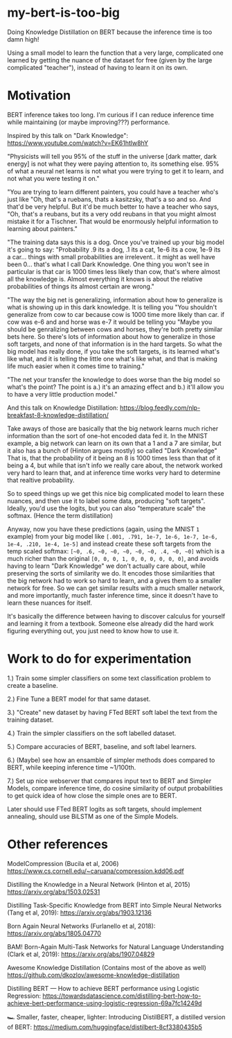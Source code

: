 # my-bert-is-too-big
Doing Knowledge Distillation on BERT because the inference time is too damn high!

Using a small model to learn the function that a very large, complicated one learned by getting the nuance of the dataset for free (given by the large complicated "teacher"), instead of having to learn it on its own.


# Motivation
BERT inference takes too long. I'm curious if I can reduce inference time while maintaining (or maybe improving???) performance.

Inspired by this talk on "Dark Knowledge": https://www.youtube.com/watch?v=EK61htlw8hY

"Physicists will tell you 95% of the stuff in the universe [dark matter, dark energy] is not what they were paying attention to, its something else. 95% of what a neural net learns is not what you were trying to get it to learn, and not what you were testing it on."

"You are trying to learn different painters, you could have a teacher who's just like "Oh, that's a ruebans, thats a kasitzsky, that's a so and so. And that'd be very helpful. But it'd be much better to have a teacher who says, "Oh, that's a reubans, but its a very odd reubans in that you might almost mistake it for a Tischner. That would be enormously helpful information to learning about painters."

"The training data says this is a dog. Once you've trained up your big model it's going to say: "Probability .9 its a dog, .1 its a cat, 1e-6 its a cow, 1e-9 its a car... things with small probabilities are irrelevent.. it might as well have been 0... that's what I call Dark Knowledge. One thing you won't see in particular is that car is 1000 times less likely than cow, that's where almost all the knowledge is. Almost everything it knows is about the relative probabilities of things its almost certain are wrong."

"The way the big net is generalizing, information about how to generalize is what is showing up in this dark knowledge. It is telling you "You shouldn't generalize from cow to car because cow is 1000 time more likely than car. if cow was e-6 and and horse was e-7 it would be telling you "Maybe you should be genralizing between cows and horses, they're both pretty similar bets here. So there's lots of information about how to generalize in those soft targets, and none of that information is in the hard targets. So what the big model has really done, if you take the soft targets, is its learned what's like what, and it is telling the little one what's like what, and that is making life much easier when it comes time to training."

"The net your transfer the knowledge to does worse than the big model so what's the point? The point is a.) it's an amazing effect and b.) it'll allow you to have a very little production model."

And this talk on Knowledge Distillation: https://blog.feedly.com/nlp-breakfast-8-knowledge-distillation/

Take aways of those are basically that the big network learns much richer information than the sort of one-hot encoded data fed it.
In the MNIST example, a big network can learn on its own that a 1 and a 7 are similar, but it also has a bunch of (Hinton argues mostly) so called "Dark Knowledge"
That is, that the probability of it being an 8 is 1000 times less than that of it being a 4, but while that isn't info we really care about, the network worked very hard to learn that, and at inference time works very hard to determine that realtive probability.

So to speed things up we get this nice big complicated model to learn these nuances, and then use it to label some data, producing "soft targets".
Ideally, you'd use the logits, but you can also "temperature scale" the softmax. (Hence the term distillation)

Anyway, now you have these predictions (again, using the MNIST `1` example) from your big model like `[.001, .791, 1e-7, 1e-6, 1e-7, 1e-6, 1e-4, .210, 1e-4, 1e-5]` and instead create these soft targets from the temp scaled softmax: `[~0, .6, ~0, ~0, ~0, ~0, ~0, .4, ~0, ~0]` which is a much richer than the original `[0, 0, 0, 1, 0, 0, 0, 0, 0, 0]`, and avoids having to learn "Dark Knowledge" we don't actually care about, while preserving the sorts of similarity we do.
It encodes those similarities that the big network had to work so hard to learn, and a gives them to a smaller network for free. So we can get similar results with a much smaller network, and more importantly, much faster inference time, since it doesn't have to learn these nuances for itself.


It's basically the difference between having to discover calculus for yourself and learning it from a textbook. Someone else already did the hard work figuring everything out, you just need to know how to use it.

# Work to do for experimentation
1.) Train some simpler classifiers on some text classification problem to create a baseline.

2.) Fine Tune a BERT model for that same dataset.

3.) "Create" new dataset by having FTed BERT soft label the text from the training dataset.

4.) Train the simpler classifiers on the soft labelled dataset.

5.) Compare accuracies of BERT, baseline, and soft label learners.

6.) (Maybe) see how an ensamble of simpler methods does compared to BERT, while keeping inference time ~1/100th.

7.) Set up nice webserver that compares input text to BERT and Simpler Models, compare inference time, do cosine similarity of output probabilities to get quick idea of how close the simple ones are to BERT.

Later should use FTed BERT logits as soft targets, should implement annealing, should use BiLSTM as one of the Simple Models.

# Other references
ModelCompression (Bucila et al, 2006)
https://www.cs.cornell.edu/~caruana/compression.kdd06.pdf

Distilling the Knowledge in a Neural Network (Hinton et al, 2015)
https://arxiv.org/abs/1503.02531

Distilling Task-Specific Knowledge from BERT into Simple Neural Networks (Tang et al, 2019):
https://arxiv.org/abs/1903.12136

Born Again Neural Networks (Furlanello et al, 2018):
https://arxiv.org/abs/1805.04770

BAM! Born-Again Multi-Task Networks for Natural Language Understanding (Clark et al, 2019):
https://arxiv.org/abs/1907.04829

Awesome Knowledge Distillation (Contains most of the above as well)
https://github.com/dkozlov/awesome-knowledge-distillation

Distilling BERT — How to achieve BERT performance using Logistic Regression:
https://towardsdatascience.com/distilling-bert-how-to-achieve-bert-performance-using-logistic-regression-69a7fc14249d

🏎 Smaller, faster, cheaper, lighter: Introducing DistilBERT, a distilled version of BERT:
https://medium.com/huggingface/distilbert-8cf3380435b5

